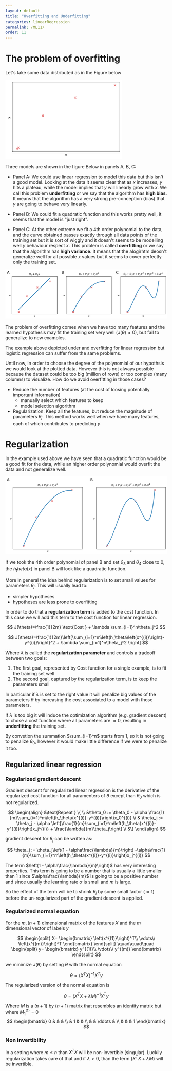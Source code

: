 ```yaml
---
layout: default
title: "Overfitting and Underfitting"
categories: linearRegression
permalink: /ML11/
order: 11
---
```


# The problem of overfitting
Let's take some data distributed as in the Figure below


![png](ML-11-Overfitting_files/ML-11-Overfitting_2_0.png)


Three models are shown in the figure Below in panels A, B, C:

* Panel A: We could use linear regression to model this data but this isn't a good model. Looking at the data it seems clear that as $x$ increases, $y$ hits a plateau, while the model implies that $y$ will linearly grow with $x$. We call this problem **underfitting** or we say that the algorithm has **high bias**. It means that the algorithm has a very strong pre-conception (bias) that $y$ are going to behave very linearly.

* Panel B: We could fit a quadratic function and this works pretty well, it seems that the model is "just right".

* Panel C: At the other extreme we fit a 4th order polynomial to the data, and the curve obtained passes exactly through all data points of the training set but it is sort of wiggly and it doesn't seems to be modelling well $y$ behaviour respect $x$. This problem is called **overfitting** or we say that the algorithm has **high variance**. It means that the alogirhtm deosn't generalize well for all possible $x$ values but it seems to cover perfectly only the training set.


![png](ML-11-Overfitting_files/ML-11-Overfitting_4_0.png)


The problem of overfitting comes when we have too many features and the learned hypothesis may fit the training set very well ($J(\theta)\approx0$), but fail to generalize to new examples.

The example above depicted under and overfitting for linear regression but logistic regression can suffer from the same problems.

Until now, in order to choose the degree of the polynomial of our hypothsis we would look at the plotted data. However this is not always possible because the dataset could be too big (million of rows) or too complex (many columns) to visualize. How do we avoid overfitting in those cases?

* Reduce the number of features (at the cost of loosing potentially important information)
    * manually select which features to keep
    * model selection algorithm
* Regularization: Keep all the features, but reduce the magnitude of parameters $\theta_j$. This method works well when we have many features, each of which contributes to predicting $y$
    

# Regularization
In the example used above we have seen that a quadratic function would be a good fit for the data, while an higher order polynomial would overfit the data and not generalize well.


![png](ML-11-Overfitting_files/ML-11-Overfitting_7_0.png)


If we took the 4th order polynomial of panel B and set $\theta_3$ and $\theta_4$ close to 0, the $h_theta(x)$ in panel B will look like a quadratic function.

More in general the idea behind regularization is to set small values for parameters $\theta_j$. This will usually lead to:

* simpler hypotheses
* hypotheses are less prone to overfitting

In order to do that a **regularization term** is added to the cost function. In this case we will add this term to the cost function for linear regression.

$$
J(\theta)=\frac{1}{2m} \text{Cost } + \lambda \sum_{i=1}^n\theta_j^2
$$

$$
J(\theta)=\frac{1}{2m}\left[\sum_{i=1}^m\left(h_\theta\left(x^{(i)}\right)-y^{(i)}\right)^2 + \lambda \sum_{i=1}^n\theta_j^2 \right]
$$

Where $\lambda$ is called the **regularization parameter** and controls a tradeoff between two goals:

1. The first goal, represented by $\text{Cost}$ function for a single example, is to fit the training set well
2. The second goal, captured by the regularization term, is to keep the parameters small

In particular if $\lambda$ is set to the right value it will penalize big values of the parameters $\theta$ by increasing the cost associated to a model with those parameters. 

If $\lambda$ is too big it will induce the optimization algorithm (e.g. gradient descent)  to chose a cost function where all parameters are $\approx 0$, resulting in **underfitting** the training set.

By convetion the summation $\sum_{i=1}^n$ starts from $1$, so it is not going to penalize $\theta_0$, however it would make little difference if we were to penalize it too.

## Regularized linear regression
### Regularized gradient descent
Gradient descent for regularized linear regression is the derivative of the regularized cost function for all paramenters of $\theta$ except than $\theta_0$ which is not regularized.

$$
\begin{align}
&\text{Repeat } \{ \\
&\theta_0 := \theta_0 - \alpha \frac{1}{m}\sum_{i=1}^m\left(h_\theta(x^{(i)}-y^{(i)}\right)x_0^{(i)} \\
& \theta_j := \theta_j - \alpha \left[\frac{1}{m}\sum_{i=1}^m\left(h_\theta(x^{(i)}-y^{(i)}\right)x_j^{(i)} + \frac{\lambda}{m}\theta_j\right] \\
&\}
\end{align}
$$

gradient descent for $\theta_j$ can be written as:

$$
\theta_j := \theta_j\left(1 - \alpha\frac{\lambda}{m}\right) -\alpha\frac{1}{m}\sum_{i=1}^m\left(h_\theta(x^{(i)}-y^{(i)}\right)x_j^{(i)}
$$

The term $\left(1 - \alpha\frac{\lambda}{m}\right)$ has very interesting properties. This term is going to be a number that is usually a little smaller than $1$ since $\alpha\frac{\lambda}{m}$ is going to be a positive number and since usually the learning rate $\alpha$ is small and $m$ is large.

So the effect of the term will be to shrink $\theta_j$ by some small factor ($\approx 1$) before the un-regularized part of the gradient descent is applied.

### Regularized normal equation
For the $m,(n+1)$ dimensional matrix of the features $X$ and the $m$ dimensional vector of labels $y$

$$
\begin{split}
X=
\begin{bmatrix}
\left(x^{(1)}\right)^T\\
\vdots\\
\left(x^{(m)}\right)^T
\end{bmatrix}
\end{split}
\quad\quad\quad
\begin{split}
y=
\begin{bmatrix}
y^{(1)}\\
\vdots\\
y^{(m)}
\end{bmatrix}
\end{split}
$$

we minimize $J(\theta)$ by setting $\theta$ with the normal equation

$$
\theta = (X^TX)^{-1}X^Ty
$$

The regularized version of the normal equation is

$$
\theta = \left(X^TX + \lambda M \right)^{-1}X^Ty
$$


Where $M$ is a $(n+1)$ by $(n+1)$ matrix that resembles an identity matrix but where $M^{(1)}_1=0$
$$
\begin{bmatrix}
0 &  &  & \\ 
 & 1 &  & \\ 
 &  & \ddots & \\ 
 &  &  & 1
\end{bmatrix}
$$

### Non invertibility
In a setting where $m\leq n$ than $X^TX$ will be non-invertible (singular). Luckily regularization takes care of that and if $\lambda > 0$, than the term $\left(X^TX + \lambda M \right)$ will be invertible.
